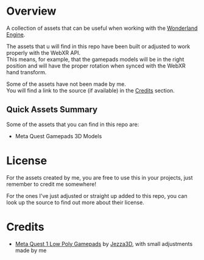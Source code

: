 # Overview

A collection of assets that can be useful when working with the [Wonderland Engine](https://wonderlandengine.com/).  

The assets that u will find in this repo have been built or adjusted to work properly with the WebXR API.  
This means, for example, that the gamepads models will be in the right position and will have the proper rotation when synced with the WebXR hand transform.

Some of the assets have not been made by me.  
You will find a link to the source (if available) in the [Credits](Credits) section.

## Quick Assets Summary

Some of the assets that you can find in this repo are:
  - Meta Quest Gamepads 3D Models

# License
For the assets created by me, you are free to use this in your projects, just remember to credit me somewhere!

For the ones I've just adjusted or straight up added to this repo, you can look up the source to find out more about their license.

  
# Credits
  - [Meta Quest 1 Low Poly Gamepads](https://github.com/SignorPipo/wle_assets/wle_assets/assets/models/gamepads/meta_quest_1/low_poly) by [Jezza3D](https://sketchfab.com/Jezza3D), with small adjustments made by me